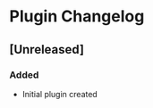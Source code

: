 <!-- Keep a Changelog guide -> https://keepachangelog.com -->

# Plugin Changelog

## [Unreleased]
### Added
- Initial plugin created
